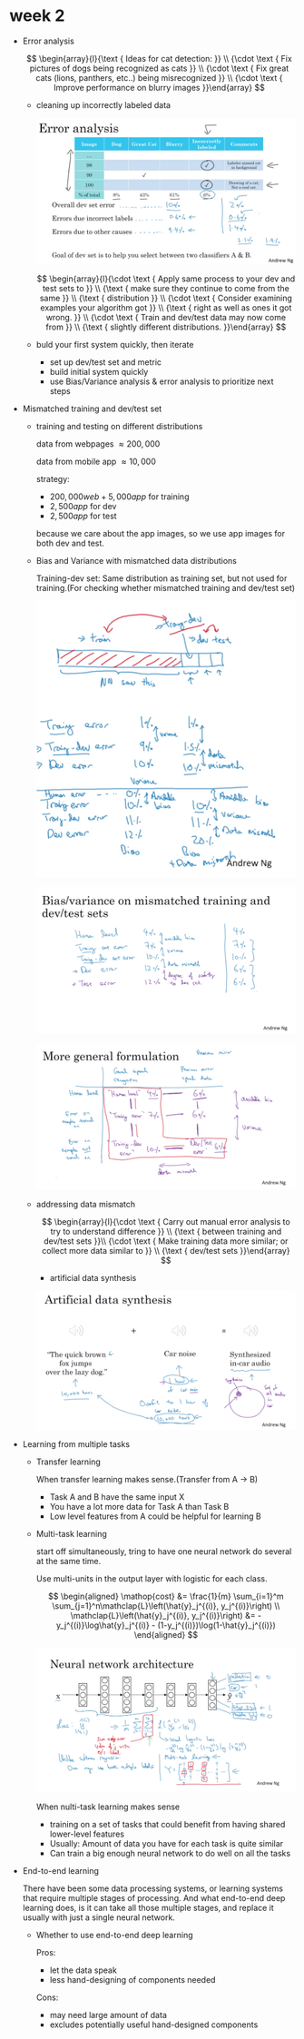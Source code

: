 # week 2

- Error analysis

    $$
    \begin{array}{l}{\text { Ideas for cat detection: }} \\ {\cdot \text { Fix pictures of dogs being recognized as cats }} \\ {\cdot \text { Fix great cats (lions, panthers, etc..) being misrecognized }} \\ {\cdot \text { Improve performance on blurry images }}\end{array}
    $$

    - cleaning up incorrectly labeled data

        ![](images/error-analysis.png)

        $$
        \begin{array}{l}{\cdot \text { Apply same process to your dev and test sets to }} \\ {\text { make sure they continue to come from the same }} \\ {\text { distribution }} \\ {\cdot \text { Consider examining examples your algorithm got }} \\ {\text { right as well as ones it got wrong. }} \\
        {\cdot \text { Train and dev/test data may now come from }} \\ {\text { slightly different distributions. }}\end{array}
        $$

    - buld your first system quickly, then iterate

        - set up dev/test set and metric
        - build initial system quickly
        - use Bias/Variance analysis & error analysis to prioritize next steps

- Mismatched training and dev/test set

    - training and testing on different distributions

        data from webpages $\approx 200,000$

        data from mobile app $\approx 10,000$

        strategy:
        - $200,000 web + 5,000 app$ for training
        - $2,500 app$ for dev
        - $2,500 app$ for test

        because we care about the app images, so we use app images for both dev and test.

    - Bias and Variance with mismatched data distributions

        Training-dev set: Same distribution as training set, but not used for training.(For checking whether mismatched training and dev/test set)

        ![](images/training-dev-set.png)

        ![](images/Bias-and-Variance-with-mismatched-data-distributions.png)

        ![](images/Bias-and-Variance-with-mismatched-data-distributions-more-general-formula.png)

    - addressing data mismatch

        $$
        \begin{array}{l}{\cdot \text { Carry out manual error analysis to try to understand difference }} \\ {\text { between training and dev/test sets }}\\
        {\cdot \text { Make training data more similar; or collect more data similar to }} \\ {\text { dev/test sets }}\end{array}
        $$

        - artificial data synthesis

        ![](images/artificial-data-synthesis.png)

- Learning from multiple tasks

    - Transfer learning

        When transfer learning makes sense.(Transfer from A $\rightarrow$ B)

        - Task A and B have the same input X
        - You have a lot more data for Task A than Task B
        - Low level features from A could be helpful for learning B

    - Multi-task learning

        start off simultaneously, tring to have one neural network do several at the same time.

        Use multi-units in the output layer with logistic for each class.

        $$
        \begin{aligned}
            \mathop{cost} &= \frac{1}{m} \sum_{i=1}^m \sum_{j=1}^n\mathclap{L}\left(\hat{y}_j^{(i)}, y_j^{(i)}\right) \\
            \mathclap{L}\left(\hat{y}_j^{(i)}, y_j^{(i)}\right) &= -y_j^{(i)}\log\hat{y}_j^{(i)} - (1-y_j^{(i)})\log(1-\hat{y}_j^{(i)})
        \end{aligned}
        $$

        ![](images/multi-task-learning.png)

        When nulti-task learning makes sense

        - training on a set of tasks that could benefit from having shared lower-level features
        - Usually: Amount of data you have for each task is quite similar
        - Can train a big enough neural network to do well on all the tasks

- End-to-end learning

    There have been some data processing systems, or learning systems that require multiple stages of processing. And what end-to-end deep learning does, is it can take all those multiple stages, and replace it usually with just a single neural network.

    - Whether to use end-to-end deep learning

        Pros:
        - let the data speak
        - less hand-designing of components needed

        Cons:
        - may need large amount of data
        - excludes potentially useful hand-designed components